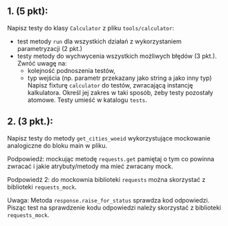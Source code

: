 ## 1. (5 pkt):
Napisz testy do klasy `Calculator` z pliku `tools/calculator`:
* test metody `run` dla wszystkich działań
z wykorzystaniem parametryzacji (2 pkt.)
* testy metody do wychwycenia wszystkich możliwych błędów (3 pkt.).
Zwróć uwagę na:
    * kolejność podnoszenia testów,
    * typ wejścia (np. parametr przekazany jako string a jako inny typ)
Napisz fixturę `calculator` do testów, zwracającą instancję kalkulatora.
Określ jej zakres w taki sposób, żeby testy pozostały atomowe.
Testy umieść w katalogu `tests`.
## 2. (3 pkt.):
Napisz testy do metody `get_cities_woeid` wykorzystujące mockowanie analogiczne
do bloku main w pliku.

Podpowiedź: mockując metodę `requests.get` pamiętaj o tym co powinna zwracać
i jakie atrybuty/metody ma mieć zwracany mock.

Podpowiedź 2: do mockownia biblioteki `requests`
można skorzystać z biblioteki `requests_mock`.

Uwaga: Metoda `response.raise_for_status` sprawdza kod odpowiedzi.
Pisząc test na sprawdzenie kodu odpowiedzi należy skorzystać
z biblioteki `requests_mock`.
